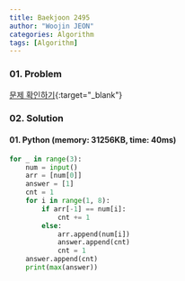 ```yaml
---
title: Baekjoon 2495
author: "Woojin JEON"
categories: Algorithm
tags: [Algorithm]
---
```


### 01. Problem

[문제 확인하기](https://www.acmicpc.net/problem/2495){:target="_blank"}

### 02. Solution

#### 01. Python (memory: 31256KB, time: 40ms)

```Python
for _ in range(3):
    num = input()
    arr = [num[0]]
    answer = [1]
    cnt = 1
    for i in range(1, 8):
        if arr[-1] == num[i]:
            cnt += 1
        else:
            arr.append(num[i])
            answer.append(cnt)
            cnt = 1
    answer.append(cnt)
    print(max(answer))
```
